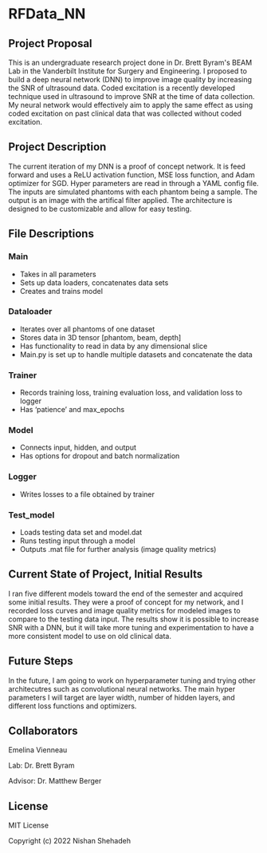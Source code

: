 # RFData_NN
## Project Proposal
This is an undergraduate research project done in Dr. Brett Byram's BEAM Lab in the Vanderbilt Institute for Surgery and Engineering. I proposed to build a deep neural network (DNN) to improve image quality by increasing the SNR of ultrasound data. Coded excitation is a recently developed technique used in ultrasound to improve SNR at the time of data collection. My neural network would effectively aim to apply the same effect as using coded excitation on past clinical data that was collected without coded excitation.
## Project Description
The current iteration of my DNN is a proof of concept network. It is feed forward and uses a ReLU activation function, MSE loss function, and Adam optimizer for SGD. Hyper parameters are read in through a YAML config file. The inputs are simulated phantoms with each phantom being a sample. The output is an image with the artifical filter applied. The architecture is designed to be customizable and allow for easy testing. 
## File Descriptions
### Main
- Takes in all parameters
- Sets up data loaders, concatenates data sets
- Creates and trains model
### Dataloader
- Iterates over all phantoms of one dataset
- Stores data in 3D tensor [phantom, beam, depth]
- Has functionality to read in data by any dimensional slice
- Main.py is set up to handle multiple datasets and concatenate the data
### Trainer
- Records training loss, training evaluation loss, and validation loss to logger
- Has ‘patience’ and max_epochs
### Model
- Connects input, hidden, and output
- Has options for dropout and batch normalization 
### Logger
- Writes losses to a file obtained by trainer
### Test_model
- Loads testing data set and model.dat
- Runs testing input through a model
- Outputs .mat file for further analysis (image quality metrics)

## Current State of Project, Initial Results
I ran five different models toward the end of the semester and acquired some initial results. They were a proof of concept for my network, and I recorded loss curves and image quality metrics for modeled images to compare to the testing data input. The results show it is possible to increase SNR with a DNN, but it will take more tuning and experimentation to have a more consistent model to use on old clinical data.
## Future Steps
In the future, I am going to work on hyperparameter tuning and trying other architecutres such as convolutional neural networks. The main hyper parameters I will target are layer width, number of hidden layers, and different loss functions and optimizers.
## Collaborators
Emelina Vienneau

Lab: Dr. Brett Byram

Advisor: Dr. Matthew Berger
## License
MIT License

Copyright (c) 2022 Nishan Shehadeh
